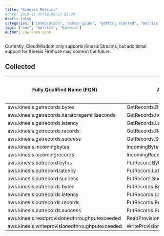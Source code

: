```yaml
---
title: "Kinesis Metrics"
#date: 2018-11-30T16:08:13-05:00
draft: false
categories: ["integration", "admin guide", "getting started", "metrics"]
tags: ["aws", "metrics", "kinesis"]
author: Lawrence Lane
---
```

Currently, CloudWisdom only supports Kinesis Streams, but additional support for Kinesis Firehose may come in the future.

## Collected
| Fully Qualified Name (FQN)                     | AWS Metric                         | Statistic | Units | Sparse Data Strategy (SDS) | BASE | CORR |
|------------------------------------------------|------------------------------------|-----------|-------|----------------------------|------|------|
| aws.kinesis.getrecords.bytes                   | GetRecords.Bytes                   | average   | bytes | zero                       | yes  | yes  |
| aws.kinesis.getrecords.iteratoragemilliseconds | GetRecords.IteratorAgeMilliseconds | average   | ms    | zero                       | yes  | no   |
| aws.kinesis.getrecords.latency                 | GetRecords.Latency                 | average   | ms    | zero                       | yes  | yes  |
| aws.kinesis.getrecords.records                 | GetRecords.Records                 | sum       | ops   | zero                       | yes  | yes  |
| aws.kinesis.getrecords.success                 | GetRecords.Success                 | sum       | ops   | zero                       | yes  | yes  |
| aws.kinesis.incomingbytes                      | IncomingBytes                      | sum       | bytes | zero                       | yes  | yes  |
| aws.kinesis.incomingrecords                    | IncomingRecords                    | sum       | ops   | zero                       | yes  | yes  |
| aws.kinesis.putrecord.bytes                    | PutRecord.Bytes                    | sum       | bytes | zero                       | yes  | yes  |
| aws.kinesis.putrecord.latency                  | PutRecord.Latency                  | average   | ms    | zero                       | yes  | yes  |
| aws.kinesis.putrecord.success                  | PutRecord.Success                  | sum       | ops   | zero                       | yes  | yes  |
| aws.kinesis.putrecords.bytes                   | PutRecords.Bytes                   | sum       | bytes | zero                       | yes  | yes  |
| aws.kinesis.putrecords.latency                 | PutRecords.Latency                 | average   | ms    | zero                       | yes  | yes  |
| aws.kinesis.putrecords.records                 | PutRecords.Records                 | sum       | ops   | zero                       | yes  | yes  |
| aws.kinesis.putrecords.success                 | PutRecords.Success                 | sum       | ops   | zero                       | yes  | yes  |
| aws.kinesis.readprovisionedthroughputexceeded  | ReadProvisionedThroughputExceeded  | sum       | ops   | zero                       | no   | no   |
| aws.kinesis.writeprovisionedthroughputexceeded | WriteProvisionedThroughputExceeded | sum       | ops   | zero                       | no   | no   |
